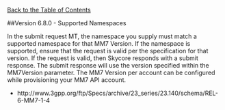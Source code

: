 
[Back to the Table of Contents](/MM7/NAMESPACES/)

##Version 6.8.0 - Supported Namespaces

In the submit request MT, the namespace you supply must match a supported namespace for that MM7 Version.
If the namespace is supported, ensure that the request is valid per the specification for that version.
If the request is valid, then Skycore responds with a submit response. The submit response will use the version specified within the MM7Version parameter. The MM7 Version per account can be configured while provisioning your MM7 API account.

<ul>
    <li>http://www.3gpp.org/ftp/Specs/archive/23_series/23.140/schema/REL-6-MM7-1-4</li>
</ul>    
